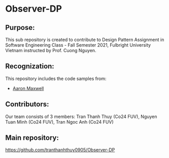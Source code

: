 # Observer-DP

## Purpose:

This sub repository is created to contribute to Design Pattern Assignment in Software Engineering Class - Fall Semester 2021, Fulbright University Vietnam instructed by Prof. Cuong Nguyen.

## Recognization:

This repository includes the code samples from:

- [Aaron Maxwell](https://www.protechtraining.com/blog/post/tutorial-the-observer-pattern-in-python-879#conclusion)

## Contributors:

Our team consists of 3 members: Tran Thanh Thuy (Co24 FUV), Nguyen Tuan Minh (Co24 FUV), Tran Ngoc Anh (Co24 FUV)

## Main repository:

https://github.com/tranthanhthuy0905/Observer-DP
